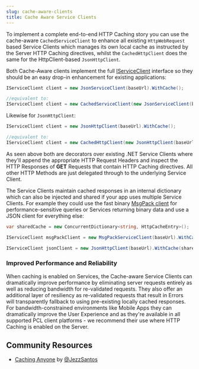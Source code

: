 ```yaml
---
slug: cache-aware-clients
title: Cache Aware Service Clients
---
```


To implement a complete end-to-end HTTP Caching story you can use the cache-aware `CachedServiceClient` to enhance all existing `HttpWebRequest` based Service Clients which manages its own local cache as instructed by the Server HTTP Caching directives, whilst the `CachedHttpClient` does the same for the HttpClient-based `JsonHttpClient`.

Both Cache-Aware clients implement the full 
[IServiceClient](https://github.com/ServiceStack/ServiceStack/blob/master/docs/pages/IServiceClient.md)
interface so they should be an easy drop-in enhancement for existing applications:

```csharp
IServiceClient client = new JsonServiceClient(baseUrl).WithCache(); 

//equivalent to:
IServiceClient client = new CachedServiceClient(new JsonServiceClient(baseUrl));
```

Likewise for `JsonHttpClient`:

```csharp
IServiceClient client = new JsonHttpClient(baseUrl).WithCache(); 

//equivalent to:
IServiceClient client = new CachedHttpClient(new JsonHttpClient(baseUrl));
```

As seen above both are decorators over existing .NET Service Clients where they'll append the appropriate HTTP Request Headers and inspect the HTTP Responses of **GET** Requests that contain HTTP Caching directives. All other HTTP Methods are just delegated through to the underlying Service Client.

The Service Clients maintain cached responses in an internal dictionary which can also be injected and shared if your app uses multiple Service Clients. For example they could use the fast binary 
[MsgPack client](?id=MessagePack-Format) 
for performance-sensitive queries or Services returning binary data and use a JSON client for everything else:

```csharp
var sharedCache = new ConcurrentDictionary<string, HttpCacheEntry>();

IServiceClient msgPackClient = new MsgPackServiceClient(baseUrl).WithCache(sharedCache);

IServiceClient jsonClient = new JsonHttpClient(baseUrl).WithCache(sharedCache);
```

### Improved Performance and Reliability

When caching is enabled on Services, the Cache-aware Service Clients can dramatically improve performance by eliminating server requests entirely as well as reducing bandwidth for re-validated requests. They also  offer an additional layer of resiliency as re-validated requests that result in Errors will transparently fallback to using pre-existing locally cached responses. For bandwidth-constrained environments like Mobile Apps they can dramatically improve the User Experience and as they're available in all supported PCL client platforms - we recommend their use where HTTP Caching is enabled on the Server.  

## Community Resources

- [Caching Anyone](http://www.mindkin.co.nz/blog/2016/1/5/caching-anyone) by [@JezzSantos](https://twitter.com/JezzSantos) 
